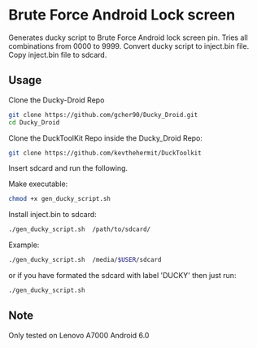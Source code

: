 # Brute Force Android Lock screen

Generates ducky script to Brute Force Android lock screen pin.
Tries all combinations from 0000 to 9999.
Convert ducky script to inject.bin file.
Copy inject.bin file to sdcard.

## Usage

Clone the Ducky-Droid Repo

```sh
git clone https://github.com/gcher90/Ducky_Droid.git
cd Ducky_Droid
```
Clone the DuckToolKit Repo inside the Ducky_Droid Repo:

```sh
git clone https://github.com/kevthehermit/DuckToolkit
```

Insert sdcard and run the following.

Make executable:
```sh
chmod +x gen_ducky_script.sh
```

Install inject.bin to sdcard:
```sh
./gen_ducky_script.sh  /path/to/sdcard/
```

Example:
```sh
./gen_ducky_script.sh  /media/$USER/sdcard
```
or if you have formated the sdcard with label 'DUCKY' then just run:
```sh
./gen_ducky_script.sh  
```

## Note
Only tested on Lenovo A7000 Android 6.0
